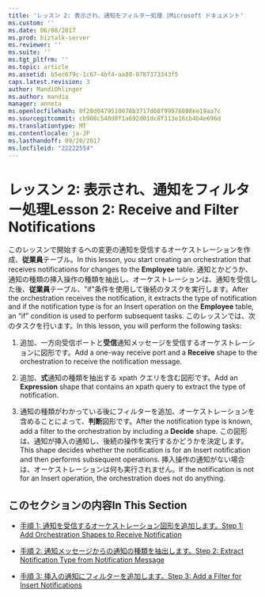 ```yaml
---
title: 'レッスン 2: 表示され、通知をフィルター処理 |Microsoft ドキュメント'
ms.custom: ''
ms.date: 06/08/2017
ms.prod: biztalk-server
ms.reviewer: ''
ms.suite: ''
ms.tgt_pltfrm: ''
ms.topic: article
ms.assetid: b5ec679c-1c67-4bf4-aa88-0787373343f5
caps.latest.revision: 3
author: MandiOhlinger
ms.author: mandia
manager: anneta
ms.openlocfilehash: 0f28d0479510078b3717d68f99976808ee19aa7c
ms.sourcegitcommit: cb908c540d8f1a692d01dc8f313e16cb4b4e696d
ms.translationtype: MT
ms.contentlocale: ja-JP
ms.lasthandoff: 09/20/2017
ms.locfileid: "22222554"
---
```

# <a name="lesson-2-receive-and-filter-notifications"></a><span data-ttu-id="ceeee-102">レッスン 2: 表示され、通知をフィルター処理</span><span class="sxs-lookup"><span data-stu-id="ceeee-102">Lesson 2: Receive and Filter Notifications</span></span>
<span data-ttu-id="ceeee-103">このレッスンで開始するへの変更の通知を受信するオーケストレーションを作成、**従業員**テーブル。</span><span class="sxs-lookup"><span data-stu-id="ceeee-103">In this lesson, you start creating an orchestration that receives notifications for changes to the **Employee** table.</span></span> <span data-ttu-id="ceeee-104">通知とかどうか、通知の種類の挿入操作の種類を抽出し、オーケストレーションは、通知を受信した後、**従業員**テーブル、"if"条件を使用して後続のタスクを実行します。</span><span class="sxs-lookup"><span data-stu-id="ceeee-104">After the orchestration receives the notification, it extracts the type of notification and if the notification type is for an Insert operation on the **Employee** table, an “if” condition is used to perform subsequent tasks.</span></span> <span data-ttu-id="ceeee-105">このレッスンでは、次のタスクを行います。</span><span class="sxs-lookup"><span data-stu-id="ceeee-105">In this lesson, you will perform the following tasks:</span></span>  
  
1.  <span data-ttu-id="ceeee-106">追加、一方向受信ポートと**受信**通知メッセージを受信するオーケストレーションに図形です。</span><span class="sxs-lookup"><span data-stu-id="ceeee-106">Add a one-way receive port and a **Receive** shape to the orchestration to receive the notification message.</span></span>  
  
2.  <span data-ttu-id="ceeee-107">追加、**式**通知の種類を抽出する xpath クエリを含む図形です。</span><span class="sxs-lookup"><span data-stu-id="ceeee-107">Add an **Expression** shape that contains an xpath query to extract the type of notification.</span></span>  
  
3.  <span data-ttu-id="ceeee-108">通知の種類がわかっている後にフィルターを追加、オーケストレーションを含めることによって、**判断**図形です。</span><span class="sxs-lookup"><span data-stu-id="ceeee-108">After the notification type is known, add a filter to the orchestration by including a **Decide** shape.</span></span> <span data-ttu-id="ceeee-109">この図形は、通知が挿入の通知し、後続の操作を実行するかどうかを決定します。</span><span class="sxs-lookup"><span data-stu-id="ceeee-109">This shape decides whether the notification is for an Insert notification and then performs subsequent operations.</span></span> <span data-ttu-id="ceeee-110">挿入操作の通知がない場合は、オーケストレーションは何も実行されません。</span><span class="sxs-lookup"><span data-stu-id="ceeee-110">If the notification is not for an Insert operation, the orchestration does not do anything.</span></span>  
  
## <a name="in-this-section"></a><span data-ttu-id="ceeee-111">このセクションの内容</span><span class="sxs-lookup"><span data-stu-id="ceeee-111">In This Section</span></span>  
  
-   [<span data-ttu-id="ceeee-112">手順 1: 通知を受信するオーケストレーション図形を追加します。</span><span class="sxs-lookup"><span data-stu-id="ceeee-112">Step 1: Add Orchestration Shapes to Receive Notification</span></span>](../../adapters-and-accelerators/adapter-sql/step-1-add-orchestration-shapes-to-receive-notification.md)  
  
-   [<span data-ttu-id="ceeee-113">手順 2: 通知メッセージからの通知の種類を抽出します。</span><span class="sxs-lookup"><span data-stu-id="ceeee-113">Step 2: Extract Notification Type from Notification Message</span></span>](../../adapters-and-accelerators/adapter-sql/step-2-extract-notification-type-from-notification-message.md)  
  
-   [<span data-ttu-id="ceeee-114">手順 3: 挿入の通知にフィルターを追加します。</span><span class="sxs-lookup"><span data-stu-id="ceeee-114">Step 3: Add a Filter for Insert Notifications</span></span>](../../adapters-and-accelerators/adapter-sql/step-3-add-a-filter-for-insert-notifications.md)